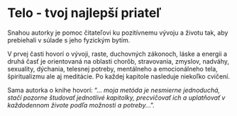Telo - tvoj najlepší priateľ
============================

Snahou autorky je pomoc čitateľovi ku pozitívnemu vývoju a životu tak, aby
prebiehali v súlade s jeho fyzickým bytím.

V prvej časti hovorí o vývoji, raste, duchovných zákonoch, láske a energii a
druhá časť je orientovaná na oblasti chorôb, stravovania, zmyslov, nadváhy,
sexuality, dýchania, telesnej potreby, mentálneho a emocionálneho tela,
špiritualizmu ale aj meditácie. Po každej kapitole nasleduje niekoľko cvičení.

Sama autorka o knihe hovorí: “… *moja metóda je nesmierne jednoduchá, stačí
pozorne študovať jednotlivé kapitolky, precvičovať ich a uplatňovať v
každodennom živote podľa možnosti a potreby..*.”.

